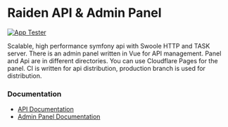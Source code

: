 # Raiden API & Admin Panel

[![App Tester](https://github.com/writelnas/api-main/actions/workflows/tester.yml/badge.svg)](https://github.com/writelnas/api-main/actions/workflows/tester.yml)

Scalable, high performance symfony api with Swoole HTTP and TASK server.
There is an admin panel written in Vue for API management. Panel and Api are in different directories. You can use
Cloudflare Pages for the panel. CI is written for api distribution, production branch is used for distribution.

### Documentation

* [API Documentation](api)
* [Admin Panel Documentation](admin)